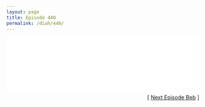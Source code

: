 ```yaml
---
layout: page
title: Episode 440
permalink: /diah/440/
---
```


<iframe allowfullscreen="true" frameborder="0" style="width:100%;" marginheight="0" marginwidth="0" mozallowfullscreen="true" scrolling="NO" src="//gdriveplayer.us/embed2.php?link=Z8TEcaQjE72dmTUQxOJKrg86HlECQogA2wwIMCcSDrPduyhAyUN7z8ME4oc5B6lsq583HSjjh%252FiEO7zj2zfPEFf8iz50vnnYrirxs3TylT8YJiJObZxnUlBuqVgDy7L49bC%252BWT3ZsJZMziFi2%252BZIBPuiVGXxq%252Bf27%252FtYPOmr1iu3fPTJBzWUh1a0Z5x1maGsPyZ8SIATyZoSQQqDsvsSr8&amp;no_adult=yes" webkitallowfullscreen="true"></iframe>

<div align="right">[ <a href="/diah/441/">Next Episode Beb</a> ]</div>

